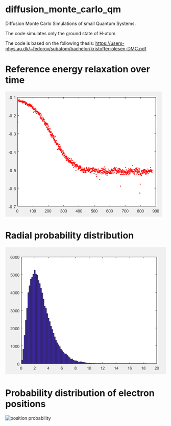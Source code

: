 # diffusion_monte_carlo_qm
Diffusion Monte Carlo Simulations of small Quantum Systems.

The code simulates only the ground state of H-atom

The code is based on the following thesis: https://users-phys.au.dk/~fedorov/subatom/bachelor/kristoffer-olesen-DMC.pdf

# Reference energy relaxation over time
![reference energy](images/ref_energy.PNG?raw=true "Reference energy")

# Radial probability distribution
![radial distribution](images/radial_distribution.PNG?raw=true "Radial distribution")

# Probability distribution of electron positions
![position probability](images/density_distribution.gif?raw=true "3D position probability distribution")

